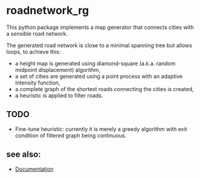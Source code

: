 # roadnetwork_rg

This python package implements a map generator that connects cities with a *sensible* road network.

The generated road network is close to a minimal spanning tree but allows loops, to achieve this:

* a height map is generated using diamond-square (a.k.a. random midpoint displacement) algorithm,
* a set of cities are generated using a point process with an adaptive intensity function,
* a complete graph of the shortest roads connecting the cities is created,
* a heuristic is applied to filter roads.

## TODO

* Fine-tune heuristic: currently it is merely a greedy algorithm with exit condition of
  filtered graph being continuous.

## see also:

* [Documentation](http://sulyi.github.io/roadnetwork_rg)

